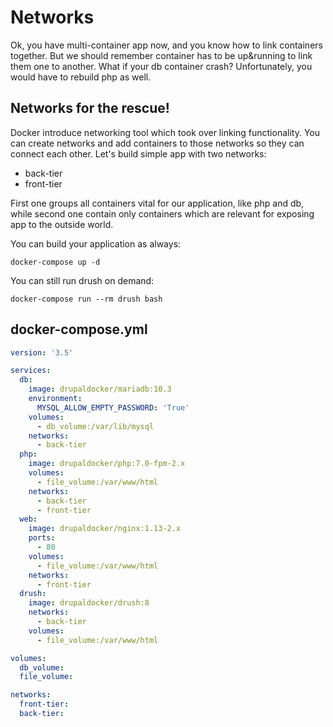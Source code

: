 Networks
=================

Ok, you have multi-container app now, and you know how to link containers together.
But we should remember container has to be up&running to link them one to another. 
What if your db container crash? Unfortunately, you would have to rebuild php as well.

## Networks for the rescue!

Docker introduce networking tool which took over linking functionality.
You can create networks and add containers to those networks so they can connect
each other. Let's build simple app with two networks:

- back-tier
- front-tier

First one groups all containers vital for our application, like php and db,
while second one contain only containers which are relevant for exposing app to
the outside world.

You can build your application as always:
```
docker-compose up -d
```

You can still run drush on demand:
```
docker-compose run --rm drush bash
```

## docker-compose.yml
```yaml
version: '3.5'

services:
  db:
    image: drupaldocker/mariadb:10.3
    environment:
      MYSQL_ALLOW_EMPTY_PASSWORD: 'True'
    volumes:
      - db_volume:/var/lib/mysql
    networks:
      - back-tier
  php:
    image: drupaldocker/php:7.0-fpm-2.x
    volumes:
      - file_volume:/var/www/html
    networks:
      - back-tier
      - front-tier
  web:
    image: drupaldocker/nginx:1.13-2.x
    ports:
      - 80
    volumes:
      - file_volume:/var/www/html
    networks:
      - front-tier
  drush:
    image: drupaldocker/drush:8
    networks:
      - back-tier
    volumes:
      - file_volume:/var/www/html

volumes:
  db_volume:
  file_volume:

networks:
  front-tier:
  back-tier:
  ```
